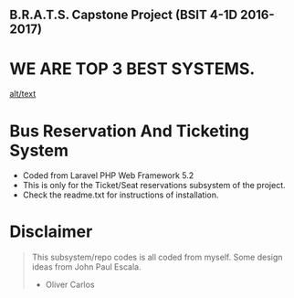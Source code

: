 ## B.R.A.T.S. Capstone Project (BSIT 4-1D 2016-2017)

# WE ARE TOP 3 BEST SYSTEMS.

[alt/text](/public/favicon.ico)

# Bus Reservation And Ticketing System

- Coded from Laravel PHP Web Framework 5.2
- This is only for the Ticket/Seat reservations subsystem of the project.
- Check the readme.txt for instructions of installation.


# Disclaimer

> This subsystem/repo codes is all coded from myself. Some design ideas from John Paul Escala.
> - Oliver Carlos
